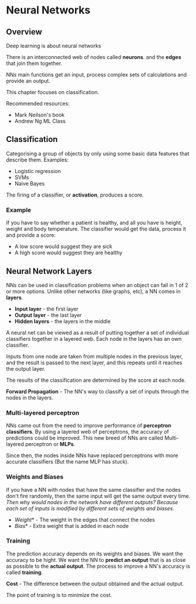 
# Neural Networks

## Overview
Deep learning is about neural networks

There is an interconnected web of nodes called **neurons**.
and the **edges** that join them together.

NNs main functions get an input, process complex sets of calculations and provide an output.

This chapter focuses on classification.

Recommended resources:
* Mark Neilson's book
* Andrew Ng ML Class

## Classification

Categorising a group of objects by only using some basic data features that describe them. Examples:
* Logistic regression
* SVMs
* Naive Bayes

The firing of a classifier, or **activation**, produces a score.

### Example
If you have to say whether a patient is healthy, and all you have is height, weight and body temperature.
The classifier would get the data, process it and provide a score:
* A low score would suggest they are sick
* A high score would suggest they are healthy

## Neural Network Layers
NNs can be used in classification problems when an object can fall in 1 of 2 or more options.
Unlike other networks (like graphs, etc), a NN comes in **layers**.
* **Input layer** - the first layer
* **Output layer** - the last layer
* **Hidden layers** - the layers in the middle

A neural net can be viewed as a result of putting together a set of individual classifiers together in a layered web. Each node in the layers has an own classifier.

Inputs from one node are taken from multiple nodes in the previous layer, and the result is passed to the next layer, and this repeats until it reaches the output layer.

The results of the classification are determined by the score at each node.

**Forward Propagation** - The NN's way to classify a set of inputs through the nodes in the layers.

### Multi-layered perceptron
NNs came out from the need to improve performance of **perceptron classifiers**.
By using a layered web of perceptrons, the accuracy of predictions could be improved. 
This new breed of NNs are called Multi-layered perceptron or **MLPs**.

Since then, the nodes inside NNs have replaced perceptrons with more accurate classifiers (But the name MLP has stuck). 

### Weights and Biases
If you have a NN with nodes that have the same classifier and the nodes don't fire randomly, then the same input will get the same output every time. 
**Then why would nodes in the network have different outputs?* Because each set of inputs is modified by different sets of *weights* and *biases**.
* *Weight** - The weight in the edges that connect the nodes
* *Bias** - Extra weight that is added in each node

### Training
The prediction accuracy depends on its weights and biases.
We want the accuracy to be hight.
We want the NN to **predict an output** that is as close as possible to the **actual output**.
The process to improve a NN's accuracy is called **training**.

**Cost** - The difference between the output obtained and the actual output.

The point of training is to minimize the cost.
